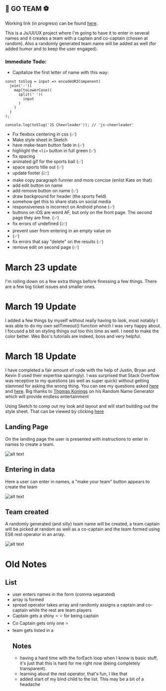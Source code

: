 ## 🏀 GO TEAM ⚽
Working link (in progress) can be found [here](https://sthig.github.io/goteam2/).

This is a Js/UI/UX project where I'm going to have it to enter in several names and it creates a team with a captain and co-captain (chosen at random).  Also a randomly generated team name will be added as well (for added humor and to keep the user engaged).

### Immediate Todo:
  * Capitalize the first letter of name with this way:
  ```  
  const toSlug = input => encodeURIComponent(
    join('-')(
      map(toLowerCase)(
        split(' ')(
          input
        )
      )
    )
  );

  console.log(toSlug('JS Cheerleader')); // 'js-cheerleader'
   ```
  * Fix flexbox centering in css (✅)
  * Make style sheet in Sketch
  * have make-team button fade in (✅)
  * highlight the `<li>` button in full green (✅)
  * fix spacing
  * animated gif for the sports ball (✅)
  * space sports title out (✅)
  * update footer (💹)
  * make copy paragraph funnier and more concise (enlist Kate on that)
  * add edit button on name
  * add remove button on name (✅)
  * draw background for header (the sports field)
  * somehow get this to share stats on social media
  * responsiveness is incorrect on Android phone (✅)
  * buttons on iOS are weird AF, but only on the front page.  The second page they are fine. (✅)
  * fix errors of undefined (💹)
  * prevent user from entering in an empty value on <li> (✅)
  * fix errors that say "delete" on the results (✅)
  * remove edit on second page (✅)

# March 23 update
I'm rolling down on a few extra things before finessing a few things.  There are a few big ticket issues and smaller ones.

# March 19 Update
I added a few things by myself without really having to look, most notably I was able to do my own setTimeout() function which I was very happy about. I focused a bit on styling things out too this time as well.  I need to make the color better.  Wes Bos's tutorials are indeed, boss and very helpful.


# March 18 Update
I have completed a fair amount of code with the help of Justin, Bryan and Kevin (I used their expertise sparingly).  I was surprised that Stack Overflow was receptive to my questions (as well as super quick) without getting slammed for asking the wrong thing.  You can see my questions asked [here](http://stackoverflow.com/questions/42772179/create-an-array-from-text-input-when-submitted-only-using-vanilla-javascript) and [here](http://stackoverflow.com/questions/42846637/pure-javascript-add-the-value-of-text-input-to-li-when-button-clicked-enter).  Big thanks to [Thomas Konings](https://gist.github.com/tkon99/4c98af713acc73bed74c) on his Random Name Generator which will provide endless entertainment

Using Sketch to comp out my look and layout and will start building out the style sheet.  That can be viewed by clicking [here](https://sketch.cloud/s/qnm2)

## Landing Page

On the landing page the user is presented with instructions to enter in names to create a team.

![alt text](sports1.png "Landing page where user can enter in names")

## Entering in data

Here a user can enter in names, a "make your team" button appears to create the team

![alt text](sports2.png "user adds in data to create team")

## Team created

A randomly generated (and silly) team name will be created, a team captain will be picked at random as well as a co-captain and the team formed using ES6 rest operator in an array.

![alt text](sports3.png "user adds in data to create team")


# Old Notes
## List
* user enters names in the form (comma separated)
* array is formed
* spread operator takes array and randomly assigns a captain and co-captain while the rest are team players
* Captain gets a shiny ⭐ ⭐ for being captain
* Co Captain gets only one ⭐
* team gets listed in a <ul>

## Notes
* having a hard time with the forEach loop when I know is basic stuff, it's just that this is hard for me right now (being completely transparent).
* learning about the rest operator, that's fun, I like that
* added start of my bind child to the list.  This may be a bit of a headache
